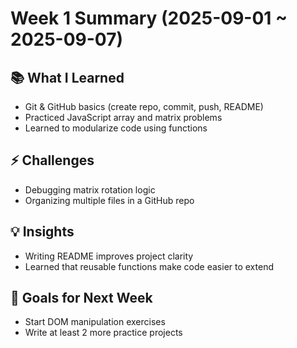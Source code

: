 # Week 1 Summary (2025-09-01 ~ 2025-09-07)

## 📚 What I Learned
- Git & GitHub basics (create repo, commit, push, README)
- Practiced JavaScript array and matrix problems
- Learned to modularize code using functions

## ⚡ Challenges
- Debugging matrix rotation logic
- Organizing multiple files in a GitHub repo

## 💡 Insights
- Writing README improves project clarity
- Learned that reusable functions make code easier to extend

## 🎯 Goals for Next Week
- Start DOM manipulation exercises
- Write at least 2 more practice projects